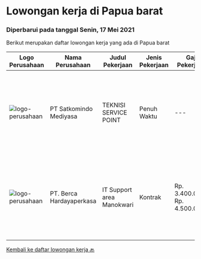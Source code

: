 
  # Lowongan kerja di Papua barat

  ### Diperbarui pada tanggal Senin, 17 Mei 2021

  Berikut merupakan daftar lowongan kerja yang ada di Papua barat

  |Logo Perusahaan | Nama Perusahaan | Judul Pekerjaan | Jenis Pekerjaan | Gaji Pekerjaan | Lokasi | Deskripsi | Tanggal diunggah | Pranala |
  | -------------- | --------------- | --------------- | --------- | --------- | -------------- | ------- | ----------- | ----------- |
  |![logo-perusahaan](https://image-service-cdn.seek.com.au/dfc8d2d9ebab8167b33da819549bcb5c21800e2b/ee4dce1061f3f616224767ad58cb2fc751b8d2dc)|PT Satkomindo Mediyasa|TEKNISI SERVICE POINT|Penuh Waktu|---|Sorong|Kualifikasi : Usia minimal 18 tahun, maksimal 35 tahun Pendidikan min SMK Teknik Komputer Jaringan, Telekomunikasi Jurusan Transmisi Radio Memiliki...|Senin, 10 Mei 2021|https://www.jobstreet.co.id/id/job/teknisi-service-point-3528375?token=0~917682f0-f3b2-472d-9d4a-43f6b5502ffb&sectionRank=1&jobId=jobstreet-id-job-3528375|
|![logo-perusahaan](https://image-service-cdn.seek.com.au/0c900ac2b5b1a2cf9bee651ce5d069e68ff14c92/ee4dce1061f3f616224767ad58cb2fc751b8d2dc)|PT. Berca Hardayaperkasa|IT Support area Manokwari|Kontrak|Rp. 3.400.000-Rp. 4.500.000|Manokwari|Responsibilities : Notebook hardware troubleshoot, such as RAM, Hardisk, VGA   Manage server : windows, linux , mail server   Technical documentations...|Sabtu, 08 Mei 2021|https://www.jobstreet.co.id/id/job/it-support-area-manokwari-3527375?token=0~917682f0-f3b2-472d-9d4a-43f6b5502ffb&sectionRank=2&jobId=jobstreet-id-job-3527375|


  [Kembali ke daftar lowongan kerja 🔙](../README.md#daftar-lowongan-kerja)
  